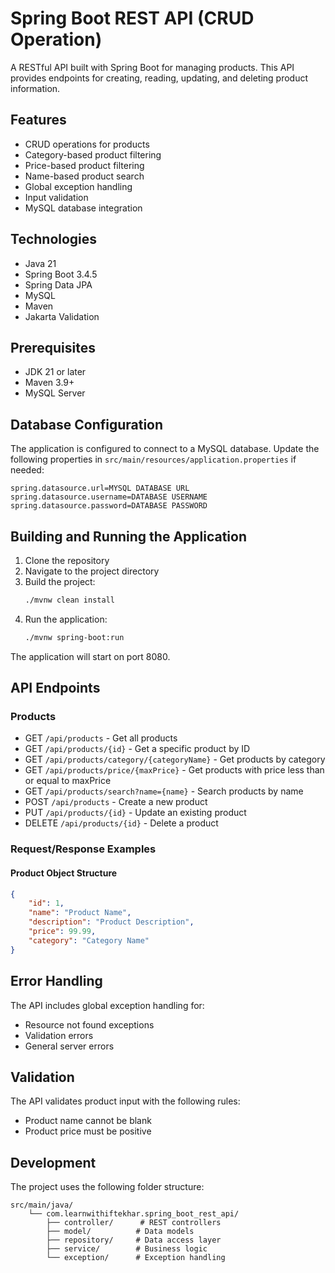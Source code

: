 # Spring Boot REST API (CRUD Operation)

A RESTful API built with Spring Boot for managing products. This API provides endpoints for creating, reading, updating, and deleting product information.

## Features

- CRUD operations for products
- Category-based product filtering
- Price-based product filtering
- Name-based product search
- Global exception handling
- Input validation
- MySQL database integration

## Technologies

- Java 21
- Spring Boot 3.4.5
- Spring Data JPA
- MySQL
- Maven
- Jakarta Validation

## Prerequisites

- JDK 21 or later
- Maven 3.9+
- MySQL Server

## Database Configuration

The application is configured to connect to a MySQL database. Update the following properties in `src/main/resources/application.properties` if needed:

```properties
spring.datasource.url=MYSQL DATABASE URL
spring.datasource.username=DATABASE USERNAME
spring.datasource.password=DATABASE PASSWORD
```

## Building and Running the Application

1. Clone the repository
2. Navigate to the project directory
3. Build the project:
   ```bash
   ./mvnw clean install
   ```
4. Run the application:
   ```bash
   ./mvnw spring-boot:run
   ```

The application will start on port 8080.

## API Endpoints

### Products

- GET `/api/products` - Get all products
- GET `/api/products/{id}` - Get a specific product by ID
- GET `/api/products/category/{categoryName}` - Get products by category
- GET `/api/products/price/{maxPrice}` - Get products with price less than or equal to maxPrice
- GET `/api/products/search?name={name}` - Search products by name
- POST `/api/products` - Create a new product
- PUT `/api/products/{id}` - Update an existing product
- DELETE `/api/products/{id}` - Delete a product

### Request/Response Examples

#### Product Object Structure
```json
{
    "id": 1,
    "name": "Product Name",
    "description": "Product Description",
    "price": 99.99,
    "category": "Category Name"
}
```

## Error Handling

The API includes global exception handling for:
- Resource not found exceptions
- Validation errors
- General server errors

## Validation

The API validates product input with the following rules:
- Product name cannot be blank
- Product price must be positive

## Development

The project uses the following folder structure:
```
src/main/java/
    └── com.learnwithiftekhar.spring_boot_rest_api/
        ├── controller/      # REST controllers
        ├── model/          # Data models
        ├── repository/     # Data access layer
        ├── service/        # Business logic
        └── exception/      # Exception handling
```